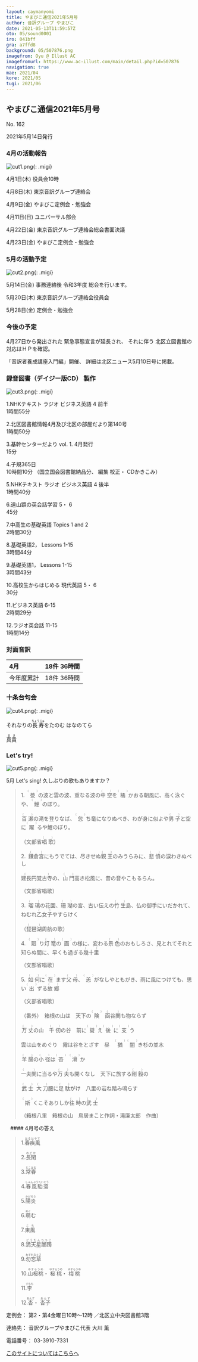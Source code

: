 ```yaml
---
layout: caymanyomi
title: やまびこ通信2021年5月号
author: 音訳グループ やまびこ
date: 2021-05-13T11:59:57Z
oto: 05/sound0001
iro: 041bff
gra: a7ffd8
background: 05/507876.png
imagefrom: Oyu @ Illust AC
imagefromurl: https://www.ac-illust.com/main/detail.php?id=507876
navigation: true
mae: 2021/04
kore: 2021/05
tugi: 2021/06
---
```


## <span data-dur="4.119" data-begin="2.750" id="xmri_0001" markdown="1">やまびこ通信2021年5月号</span>

<span data-dur="2.654" data-begin="6.869" id="xmri_0002" markdown="1">No. 162</span>

<span data-dur="4.689" data-begin="9.523" id="xmri_0003" markdown="1">2021年5月14日発行</span>


### <span data-dur="3.323" data-begin="19.446" id="xmri_0006" markdown="1">4月の活動報告</span>

![cut1.png](media/05/cut1.png){: .migi}

<span data-dur="2.144" data-begin="24.619" id="xmri_0008" markdown="1">4月1日(木)</span>
<span data-dur="2.753" data-begin="26.763" id="xmri_0009" markdown="1">役員会10時</span>

<span data-dur="2.022" data-begin="29.516" id="xmri_000A" markdown="1">4月8日(木)</span>
<span data-dur="3.364" data-begin="31.538" id="xmri_000B" markdown="1">東京音訳グループ連絡会</span>

<span data-dur="2.11" data-begin="34.902" id="xmri_000C" markdown="1">4月9日(金)</span>
<span data-dur="3.536" data-begin="37.012" id="xmri_000D" markdown="1">やまびこ定例会・勉強会</span>

<span data-dur="2.397" data-begin="40.548" id="xmri_000E" markdown="1">4月11日(日)</span>
<span data-dur="2.504" data-begin="42.945" id="xmri_000F" markdown="1">ユニバーサル部会</span>

<span data-dur="2.355" data-begin="45.449" id="xmri_0010" markdown="1">4月22日(金)</span>
<span data-dur="4.822" data-begin="47.804" id="xmri_0011" markdown="1">東京音訳グループ連絡会総会書面決議</span>

<span data-dur="2.475" data-begin="52.626" id="xmri_0012" markdown="1">4月23日(金)</span>
<span data-dur="4.937" data-begin="55.101" id="xmri_0013" markdown="1">やまびこ定例会・勉強会</span>


### <span data-dur="3.178" data-begin="60.038" id="xmri_0014" markdown="1">5月の活動予定</span>

![cut2.png](media/05/cut2.png){: .migi}

<span data-dur="2.151" data-begin="65.066" id="xmri_0016" markdown="1">5月14日(金)</span>
<span data-dur="5.775" data-begin="67.217" id="xmri_0017" markdown="1">事務連絡後 令和3年度 総会を行います。</span>

<span data-dur="2.023" data-begin="72.992" id="xmri_0018" markdown="1">5月20日(木)</span>
<span data-dur="4.051" data-begin="75.015" id="xmri_0019" markdown="1">東京音訳グループ連絡会役員会</span>

<span data-dur="2.469" data-begin="79.066" id="xmri_001A" markdown="1">5月28日(金)</span>
<span data-dur="4.386" data-begin="81.535" id="xmri_001B" markdown="1">定例会・勉強会</span>


### <span data-dur="2.63" data-begin="85.921" id="xmri_001C" markdown="1">今後の予定</span>

<span data-dur="5.246" data-begin="88.551" id="xmri_001D" markdown="1">4月27日から発出された 緊急事態宣言が延長され、</span>
<span data-dur="6.143" data-begin="93.797" id="xmri_001E" markdown="1">それに伴う 北区立図書館の対応はＨＰを確認。</span>

<span data-dur="3.141" data-begin="99.940" id="xmri_001F" markdown="1">「音訳者養成講座入門編」開催、</span>
<span data-dur="6.513" data-begin="103.081" id="xmri_0020" markdown="1">詳細は北区ニュース5月10日号に掲載。</span>


### <span data-dur="4.731" data-begin="109.594" id="xmri_0021" markdown="1">録音図書（デイジー版CD） 製作</span>

![cut3.png](media/05/cut3.png){: .migi}




<span data-dur="0.816" data-begin="117.839" id="xmri_0024" markdown="1">1.</span><span data-dur="4.492" data-begin="118.655" id="xmri_0025" markdown="1">NHKテキスト ラジオ ビジネス英語 4 前半</span>  
<span data-dur="2.76" data-begin="123.147" id="xmri_0026" markdown="1">1時間55分</span>


<span data-dur="0.704" data-begin="125.907" id="xmri_0027" markdown="1">2.</span><span data-dur="5.287" data-begin="126.611" id="xmri_0028" markdown="1">北区図書館情報4月及び北区の部屋だより第140号</span>  
<span data-dur="2.601" data-begin="131.898" id="xmri_0029" markdown="1">1時間50分</span>


<span data-dur="0.871" data-begin="134.499" id="xmri_002A" markdown="1">3.</span><span data-dur="2.924" data-begin="135.370" id="xmri_002B" markdown="1">基幹センターだより vol. 1.</span>
<span data-dur="1.494" data-begin="138.294" id="xmri_002C" markdown="1">4月発行</span>  
<span data-dur="2.005" data-begin="139.788" id="xmri_002D" markdown="1">15分</span>


<span data-dur="0.797" data-begin="141.793" id="xmri_002E" markdown="1">4.</span><span data-dur="2.48" data-begin="142.590" id="xmri_002F" markdown="1">子規365日</span>  
<span data-dur="1.612" data-begin="145.070" id="xmri_0030" markdown="1">10時間10分</span>
<span data-dur="2.631" data-begin="146.682" id="xmri_0031" markdown="1">（国立国会図書館納品分、</span>
<span data-dur="3.9" data-begin="149.313" id="xmri_0032" markdown="1">編集 校正・ CDかきこみ）</span>


<span data-dur="0.715" data-begin="153.213" id="xmri_0033" markdown="1">5.</span><span data-dur="4.492" data-begin="153.928" id="xmri_0034" markdown="1">NHKテキスト ラジオ ビジネス英語 4 後半</span>  
<span data-dur="2.668" data-begin="158.420" id="xmri_0035" markdown="1">1時間40分</span>


<span data-dur="0.859" data-begin="161.088" id="xmri_0036" markdown="1">6.</span><span data-dur="3.337" data-begin="161.947" id="xmri_0037" markdown="1">遠山顕の英会話学習 5・ 6</span>  
<span data-dur="2.253" data-begin="165.284" id="xmri_0038" markdown="1">45分</span>


<span data-dur="0.828" data-begin="167.537" id="xmri_0039" markdown="1">7.</span><span data-dur="2.037" data-begin="168.365" id="xmri_003A" markdown="1">中高生の基礎英語</span>
<span data-dur="1.594" data-begin="170.402" id="xmri_003B" markdown="1">Topics 1 and 2</span>  
<span data-dur="2.615" data-begin="171.996" id="xmri_003C" markdown="1">2時間30分</span>


<span data-dur="0.847" data-begin="174.611" id="xmri_003D" markdown="1">8.</span><span data-dur="1.286" data-begin="175.458" id="xmri_003E" markdown="1">基礎英語2，</span>
<span data-dur="1.854" data-begin="176.744" id="xmri_003F" markdown="1">Lessons 1-15</span>  
<span data-dur="2.953" data-begin="178.598" id="xmri_0040" markdown="1">3時間44分</span>


<span data-dur="0.813" data-begin="181.551" id="xmri_0041" markdown="1">9.</span><span data-dur="1.458" data-begin="182.364" id="xmri_0042" markdown="1">基礎英語1，</span>
<span data-dur="1.854" data-begin="183.822" id="xmri_0043" markdown="1">Lessons 1-15</span>  
<span data-dur="3.003" data-begin="185.676" id="xmri_0044" markdown="1">3時間43分</span>


<span data-dur="0.801" data-begin="188.679" id="xmri_0045" markdown="1">10.</span><span data-dur="3.803" data-begin="189.480" id="xmri_0046" markdown="1">高校生からはじめる 現代英語 5・ 6</span>  
<span data-dur="2.141" data-begin="193.283" id="xmri_0047" markdown="1">30分</span>


<span data-dur="1.099" data-begin="195.424" id="xmri_0048" markdown="1">11.</span><span data-dur="1.501" data-begin="196.523" id="xmri_0049" markdown="1">ビジネス英語</span>
<span data-dur="1.519" data-begin="198.024" id="xmri_004A" markdown="1">6-15</span>  
<span data-dur="2.778" data-begin="199.543" id="xmri_004B" markdown="1">2時間29分</span>


<span data-dur="0.947" data-begin="202.321" id="xmri_004C" markdown="1">12.</span><span data-dur="1.514" data-begin="203.268" id="xmri_004D" markdown="1">ラジオ英会話</span>
<span data-dur="1.54" data-begin="204.782" id="xmri_004E" markdown="1">11-15</span>  
<span data-dur="3.394" data-begin="206.322" id="xmri_004F" markdown="1">1時間14分</span>


### <span data-dur="2.665" data-begin="209.716" id="xmri_0050" markdown="1">対面音訳</span>

<span data-dur="1.079" data-begin="212.381" id="xmri_0051" markdown="1">4月</span> | <span data-dur="3.434" data-begin="213.460" id="xmri_0052" markdown="1">18件 36時間</span>
|:---|---:|
<span data-dur="1.59" data-begin="216.894" id="xmri_0053" markdown="1">今年度累計</span> | <span data-dur="4.835" data-begin="218.484" id="xmri_0054" markdown="1">18件 36時間</span>


### <span data-dur="3.468" data-begin="223.319" id="xmri_0055" markdown="1">十条台句会</span>

![cut4.png](media/05/cut4.png){: .migi}

<span data-dur="8.346" data-begin="228.637" id="xmri_0057" markdown="1">それなりの<ruby class="ruby_level_7">長寿<rp>(</rp><rt>ちょうじゅ</rt><rp>)</rp></ruby>をたのむ はなのてら</span>

<span data-dur="2.417" data-begin="236.983" id="xmri_0058" markdown="1" class="haigo"><ruby class="ruby_level_6">真貴<rp>(</rp><rt>まき</rt><rp>)</rp></ruby></span>

### <span data-dur="2.449" data-begin="239.900" id="xmri_005A" markdown="1">Let's try!</span>


![cut5.png](media/05/cut5.png){: .migi}

<span data-dur="1.047" data-begin="244.199" id="xmri_005C" markdown="1">5月</span>
<span data-dur="1.359" data-begin="245.246" id="xmri_005D" markdown="1">Let's sing!</span>
<span data-dur="3.552" data-begin="246.605" id="xmri_005E" markdown="1">久しぶりの歌もありますか？</span>





<blockquote markdown="1">
1.&ensp;<ruby>甍<rp>(</rp><rt>（　　　）</rt><rp>)</rp></ruby>の波と雲の波、重なる波の<ruby class="ruby_level_1">中空<rp>(</rp><rt>（　　　）</rt><rp>)</rp></ruby>を<ruby>橘<rp>(</rp><rt>（　　　）</rt><rp>)</rp></ruby>かおる朝風に、高く泳ぐや、<ruby>鯉<rp>(</rp><rt>（　　　）</rt><rp>)</rp></ruby>のぼり。

<ruby class="ruby_level_7">百瀬<rp>(</rp><rt>（　　　）</rt><rp>)</rp></ruby>の滝を登りなば、<ruby>忽<rp>(</rp><rt>（　　　）</rt><rp>)</rp></ruby>ち竜になりぬべき、わが身に似よや<ruby class="ruby_level_1">男子<rp>(</rp><rt>（　　　）</rt><rp>)</rp></ruby>と空に<ruby class="ruby_level_7">躍<rp>(</rp><rt>（　　　）</rt><rp>)</rp></ruby>るや鯉のぼり。

（文部省<ruby class="ruby_level_4">唱歌<rp>(</rp><rt>（　　　）</rt><rp>)</rp></ruby>）

2.&ensp;<ruby>鎌倉宮<rp>(</rp><rt>（　　　）</rt><rp>)</rp></ruby>にもうでては、尽きせぬ<ruby class="ruby_level_2">親王<rp>(</rp><rt>（　　　）</rt><rp>)</rp></ruby>のみうらみに、<ruby class="ruby_level_7">悲憤<rp>(</rp><rt>（　　　）</rt><rp>)</rp></ruby>の涙わきぬべし

<ruby class="ruby_level_4">建長円覚古寺<rp>(</rp><rt>（　　　）</rt><rp>)</rp></ruby>の、<ruby class="ruby_level_2">山門<rp>(</rp><rt>（　　　）</rt><rp>)</rp></ruby>高き松風に、昔の音やこもるらん。

（文部省唱歌）

3.&ensp;<ruby>瑠璃<rp>(</rp><rt>（　　　）</rt><rp>)</rp></ruby>の花園、<ruby>珊瑚<rp>(</rp><rt>（　　　）</rt><rp>)</rp></ruby>の宮、古い伝えの<ruby class="ruby_level_1">竹生<rp>(</rp><rt>（　　　）</rt><rp>)</rp></ruby>島、仏の御手にいだかれて、ねむれ<ruby class="ruby_level_7">乙女子<rp>(</rp><rt>（　　　）</rt><rp>)</rp></ruby>やすらけく

（<ruby>琵琶湖<rp>(</rp><rt>（　　　）</rt><rp>)</rp></ruby>周航の歌）

4.&ensp;<ruby>廻<rp>(</rp><rt>（　　　）</rt><rp>)</rp></ruby>り<ruby>灯篭<rp>(</rp><rt>（　　　）</rt><rp>)</rp></ruby>の<ruby class="ruby_level_2">画<rp>(</rp><rt>（　　　）</rt><rp>)</rp></ruby>の様に、変わる<ruby class="ruby_level_4">景色<rp>(</rp><rt>（　　　）</rt><rp>)</rp></ruby>のおもしろさ、見とれてそれと知らぬ間に、早くも過ぎる<ruby class="ruby_level_7">幾十里<rp>(</rp><rt>（　　　）</rt><rp>)</rp></ruby>

（文部省唱歌）

5.&ensp;<ruby class="ruby_level_7">如何<rp>(</rp><rt>（　　　）</rt><rp>)</rp></ruby>に<ruby class="ruby_level_5">在<rp>(</rp><rt>（　　　）</rt><rp>)</rp></ruby>ます<ruby class="ruby_level_2">父母<rp>(</rp><rt>（　　　）</rt><rp>)</rp></ruby>、<ruby>恙<rp>(</rp><rt>（　　　）</rt><rp>)</rp></ruby>がなしやともがき、雨に風につけても、思い<ruby class="ruby_level_1">出<rp>(</rp><rt>（　　　）</rt><rp>)</rp></ruby>ずる<ruby class="ruby_level_6">故郷<rp>(</rp><rt>（　　　）</rt><rp>)</rp></ruby>

（文部省唱歌）

（番外）&ensp;箱根の山は　天下の<ruby class="ruby_level_5">険<rp>(</rp><rt>（　　　）</rt><rp>)</rp></ruby>&nbsp; <ruby>函谷関<rp>(</rp><rt>（　　　）</rt><rp>)</rp></ruby>も物ならず

<ruby class="ruby_level_7">万丈<rp>(</rp><rt>（　　　）</rt><rp>)</rp></ruby>の山　<ruby>千仞<rp>(</rp><rt>（　　　）</rt><rp>)</rp></ruby>の谷　前に<ruby>聳<rp>(</rp><rt>（　　　）</rt><rp>)</rp></ruby>え<ruby class="ruby_level_2">後<rp>(</rp><rt>（　　　）</rt><rp>)</rp></ruby>に<ruby class="ruby_level_5">支<rp>(</rp><rt>（　　　）</rt><rp>)</rp></ruby>う

雲は山をめぐり　霧は谷をとざす　昼　<ruby class="ruby_level_7">猶<rp>(</rp><rt>（　　　）</rt><rp>)</rp></ruby> <ruby>闇<rp>(</rp><rt>（　　　）</rt><rp>)</rp></ruby>き杉の並木

<ruby class="ruby_level_4">羊腸<rp>(</rp><rt>（　　　）</rt><rp>)</rp></ruby>の<ruby class="ruby_level_4">小径<rp>(</rp><rt>（　　　）</rt><rp>)</rp></ruby>は<ruby>苔<rp>(</rp><rt>（　　　）</rt><rp>)</rp></ruby>&nbsp; <ruby class="ruby_level_7">滑<rp>(</rp><rt>（　　　）</rt><rp>)</rp></ruby>か

<ruby class="ruby_level_4">一夫関<rp>(</rp><rt>（　　　）</rt><rp>)</rp></ruby>に当るや<ruby class="ruby_level_4">万夫<rp>(</rp><rt>（　　　）</rt><rp>)</rp></ruby>も開くなし　天下に旅する<ruby>剛毅<rp>(</rp><rt>（　　　）</rt><rp>)</rp></ruby>の

<ruby class="ruby_level_5">武士<rp>(</rp><rt>（　　　）</rt><rp>)</rp></ruby>&nbsp; <ruby class="ruby_level_2">大刀<rp>(</rp><rt>（　　　）</rt><rp>)</rp></ruby>腰に<ruby class="ruby_level_7">足駄<rp>(</rp><rt>（　　　）</rt><rp>)</rp></ruby>がけ　八里の岩ね踏み鳴らす

<ruby>斯<rp>(</rp><rt>（　　　）</rt><rp>)</rp></ruby>くこそありしか<ruby class="ruby_level_5">往時<rp>(</rp><rt>（　　　）</rt><rp>)</rp></ruby>の<ruby class="ruby_level_5">武士<rp>(</rp><rt>（　　　）</rt><rp>)</rp></ruby>

（箱根八里　箱根の山　鳥居まこと作詞・滝廉太郎　作曲）


</blockquote>
&ensp;
#### <span data-dur="2.258" data-begin="254.682" id="xmri_0060" markdown="1">4月号の答え</span>

<blockquote markdown="1">

<span data-dur="0.815" data-begin="256.940" id="xmri_0061" markdown="1">1.</span><span data-dur="1.732" data-begin="257.755" id="xmri_0062" markdown="1"><ruby class="ruby_level_7">春疾風<rp>(</rp><rt>はるはやて</rt><rp>)</rp></ruby></span>


<span data-dur="0.704" data-begin="259.487" id="xmri_0063" markdown="1">2.</span><span data-dur="1.491" data-begin="260.191" id="xmri_0064" markdown="1"><ruby class="ruby_level_7">長閑<rp>(</rp><rt>のどか</rt><rp>)</rp></ruby></span>


<span data-dur="0.871" data-begin="261.682" id="xmri_0065" markdown="1">3.</span><span data-dur="1.52" data-begin="262.553" id="xmri_0066" markdown="1"><ruby class="ruby_level_5">常春<rp>(</rp><rt>とこはる</rt><rp>)</rp></ruby></span>


<span data-dur="0.797" data-begin="264.073" id="xmri_0067" markdown="1">4.</span><span data-dur="2.101" data-begin="264.870" id="xmri_0068" markdown="1"><ruby>春風駘蕩<rp>(</rp><rt>しゅんぷうたいとう</rt><rp>)</rp></ruby></span>


<span data-dur="0.714" data-begin="266.971" id="xmri_0069" markdown="1">5.</span><span data-dur="1.546" data-begin="267.685" id="xmri_006A" markdown="1"><ruby class="ruby_level_7">陽炎<rp>(</rp><rt>かげろう</rt><rp>)</rp></ruby></span>


<span data-dur="0.859" data-begin="269.231" id="xmri_006B" markdown="1">6.</span><span data-dur="1.453" data-begin="270.090" id="xmri_006C" markdown="1"><ruby>萌<rp>(</rp><rt>めぐ</rt><rp>)</rp></ruby>む</span>


<span data-dur="0.828" data-begin="271.543" id="xmri_006D" markdown="1">7.</span><span data-dur="1.33" data-begin="272.371" id="xmri_006E" markdown="1"><ruby class="ruby_level_2">東風<rp>(</rp><rt>こち</rt><rp>)</rp></ruby></span>


<span data-dur="0.847" data-begin="273.701" id="xmri_006F" markdown="1">8.</span><span data-dur="1.935" data-begin="274.548" id="xmri_0070" markdown="1"><ruby>満天星躑躅<rp>(</rp><rt>どうだんつつじ</rt><rp>)</rp></ruby></span>


<span data-dur="0.813" data-begin="276.483" id="xmri_0071" markdown="1">9.</span><span data-dur="1.852" data-begin="277.296" id="xmri_0072" markdown="1"><ruby>勿忘草<rp>(</rp><rt>わすれなぐさ</rt><rp>)</rp></ruby></span>


<span data-dur="0.801" data-begin="279.148" id="xmri_0073" markdown="1">10.</span><span data-dur="1.174" data-begin="279.949" id="xmri_0074" markdown="1"><ruby class="ruby_level_7">山桜桃<rp>(</rp><rt>ゆすらうめ</rt><rp>)</rp></ruby>・</span>
<span data-dur="1.175" data-begin="281.123" id="xmri_0075" markdown="1"><ruby class="ruby_level_7">桜桃<rp>(</rp><rt>ゆすらうめ</rt><rp>)</rp></ruby>・</span>
<span data-dur="1.675" data-begin="282.298" id="xmri_0076" markdown="1"><ruby class="ruby_level_7">梅桃<rp>(</rp><rt>ゆすらうめ</rt><rp>)</rp></ruby></span>


<span data-dur="1.099" data-begin="283.973" id="xmri_0077" markdown="1">11.</span><span data-dur="1.523" data-begin="285.072" id="xmri_0078" markdown="1"><ruby>李<rp>(</rp><rt>すもも</rt><rp>)</rp></ruby></span>


<span data-dur="0.947" data-begin="286.595" id="xmri_0079" markdown="1">12.</span><span data-dur="0.908" data-begin="287.542" id="xmri_007A" markdown="1"><ruby>杏<rp>(</rp><rt>あんず</rt><rp>)</rp></ruby>・</span>
<span data-dur="1.409" data-begin="288.450" id="xmri_007B" markdown="1"><ruby>杏子<rp>(</rp><rt>あんず</rt><rp>)</rp></ruby></span>

</blockquote>


<span data-dur="1.205" data-begin="289.859" id="xmri_007C" markdown="1">定例会：</span>
<span data-dur="3.237" data-begin="291.064" id="xmri_007D" markdown="1">第2・第4金曜日10時～12時</span>
<span data-dur="3.047" data-begin="294.301" id="xmri_007E" markdown="1">／北区立中央図書館3階</span>  

<span data-dur="1.319" data-begin="297.348" id="xmri_007F" markdown="1">連絡先：</span>
<span data-dur="4.237" data-begin="298.667" id="xmri_0080" markdown="1">音訳グループやまびこ代表 大川 薫</span>  

<span data-dur="1.409" data-begin="302.904" id="xmri_0081" markdown="1">電話番号：</span>
<span data-dur="4.305" data-begin="304.313" id="xmri_0082" markdown="1">03-3910-7331</span>  

<a data-dur="5.93" data-begin="308.618" id="xmri_0083" markdown="1" href="mailto:ymbk2016ml@gmail.com?Subject=やまびこウェブサイトについて">このサイトについてはこちらへ</a>


